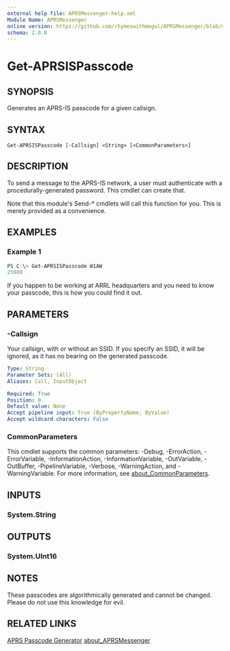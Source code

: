```yaml
---
external help file: APRSMessenger-help.xml
Module Name: APRSMessenger
online version: https://github.com/rhymeswithmogul/APRSMessenger/blob/main/man/en-US/Get-APRSISPasscode.md
schema: 2.0.0
---
```


# Get-APRSISPasscode

## SYNOPSIS
Generates an APRS-IS passcode for a given callsign.

## SYNTAX

```
Get-APRSISPasscode [-Callsign] <String> [<CommonParameters>]
```

## DESCRIPTION
To send a message to the APRS-IS network, a user must authenticate with a procedurally-generated password.  This cmdlet can create that.

Note that this module's Send-* cmdlets will call this function for you.  This is merely provided as a convenience.

## EXAMPLES

### Example 1
```powershell
PS C:\> Get-APRSISPasscode W1AW
25988
```

If you happen to be working at ARRL headquarters and you need to know your passcode, this is how you could find it out.

## PARAMETERS

### -Callsign
Your callsign, with or without an SSID.  If you specify an SSID, it will be ignored, as it has no bearing on the generated passcode.

```yaml
Type: String
Parameter Sets: (All)
Aliases: Call, InputObject

Required: True
Position: 0
Default value: None
Accept pipeline input: True (ByPropertyName, ByValue)
Accept wildcard characters: False
```

### CommonParameters
This cmdlet supports the common parameters: -Debug, -ErrorAction, -ErrorVariable, -InformationAction, -InformationVariable, -OutVariable, -OutBuffer, -PipelineVariable, -Verbose, -WarningAction, and -WarningVariable. For more information, see [about_CommonParameters](http://go.microsoft.com/fwlink/?LinkID=113216).

## INPUTS

### System.String
## OUTPUTS

### System.UInt16
## NOTES
These passcodes are algorithmically generated and cannot be changed. Please do not use this knowledge for evil.

## RELATED LINKS

[APRS Passcode Generator](https://apps.magicbug.co.uk/passcode/)
[about_APRSMessenger]()